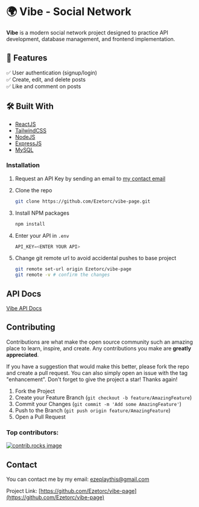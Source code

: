# 🌍 Vibe - Social Network

**Vibe** is a modern social network project designed to practice API development, database management, and frontend implementation.

## 🚀 Features

✅ User authentication (signup/login)  
✅ Create, edit, and delete posts  
✅ Like and comment on posts  

## 🛠️ Built With

* [ReactJS](https://react.dev/)
* [TailwindCSS](https://tailwindcss.com/)
* [NodeJS](https://nodejs.org/en)
* [ExpressJS](https://expressjs.com/)
* [MySQL](https://www.mysql.com/)

### Installation

1. Request an API Key by sending an email to [my contact email](mailto:mrdadoxx@gmail.com)

2. Clone the repo
   ```sh
   git clone https://github.com/Ezetorc/vibe-page.git
   ```
3. Install NPM packages
   ```sh
   npm install
   ```
4. Enter your API in `.env`
   ```js
   API_KEY=<ENTER YOUR API>
   ```
5. Change git remote url to avoid accidental pushes to base project
   ```sh
   git remote set-url origin Ezetorc/vibe-page
   git remote -v # confirm the changes
   ```

## API Docs

[Vibe API Docs](https://github.com/Ezetorc/vibe-api)

## Contributing

Contributions are what make the open source community such an amazing place to learn, inspire, and create. Any contributions you make are **greatly appreciated**.

If you have a suggestion that would make this better, please fork the repo and create a pull request. You can also simply open an issue with the tag "enhancement".
Don't forget to give the project a star! Thanks again!

1. Fork the Project
2. Create your Feature Branch (`git checkout -b feature/AmazingFeature`)
3. Commit your Changes (`git commit -m 'Add some AmazingFeature'`)
4. Push to the Branch (`git push origin feature/AmazingFeature`)
5. Open a Pull Request

### Top contributors:

<a href="https://github.com/Ezetorc/vibe-page/graphs/contributors">
  <img src="https://contrib.rocks/image?repo=Ezetorc/vibe-page" alt="contrib.rocks image" />
</a>

## Contact

You can contact me by my email: ezeplaythis@gmail.com

Project Link: [https://github.com/Ezetorc/vibe-page](https://github.com/Ezetorc/vibe-page)